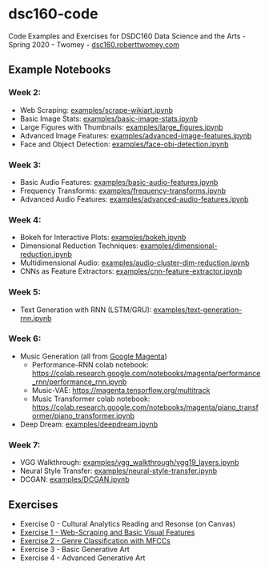 # dsc160-code
Code Examples and Exercises for DSDC160 Data Science and the Arts - Spring 2020 - Twomey - [dsc160.roberttwomey.com](dsc160.roberttwomey.com)

## Example Notebooks

### Week 2:
- Web Scraping: [examples/scrape-wikiart.ipynb](examples/scrape-wikiart.ipynb)
- Basic Image Stats: [examples/basic-image-stats.ipynb](examples/basic-image-stats.ipynb)
- Large Figures with Thumbnails: [examples/large_figures.ipynb](examples/large_figures.ipynb)
- Advanced Image Features: [examples/advanced-image-features.ipynb](examples/advanced-image-features.ipynb)
- Face and Object Detection: [examples/face-obj-detection.ipynb](examples/face-obj-detection.ipynb)

### Week 3:
- Basic Audio Features: [examples/basic-audio-features.ipynb](examples/basic-audio-features.ipynb)
- Frequency Transforms: [examples/frequency-transforms.ipynb](examples/frequency-transforms.ipynb)
- Advanced Audio Features: [examples/advanced-audio-features.ipynb](examples/advanced-audio-features.ipynb)

### Week 4:
- Bokeh for Interactive Plots: [examples/bokeh.ipynb](examples/bokeh.ipynb)
- Dimensional Reduction Techniques: [examples/dimensional-reduction.ipynb](examples/dimensional-reduction.ipynb)
- Multidimensional Audio: [examples/audio-cluster-dim-reduction.ipynb](examples/audio-cluster-dim-reduction.ipynb)
- CNNs as Feature Extractors: [examples/cnn-feature-extractor.ipynb](examples/cnn-feature-extractor.ipynb)

### Week 5:
- Text Generation with RNN (LSTM/GRU): [examples/text-generation-rnn.ipynb](examples/text-generation-rnn.ipynb)

### Week 6:
- Music Generation (all from [Google Magenta](https://magenta.tensorflow.org/))
  - Performance-RNN colab notebook: https://colab.research.google.com/notebooks/magenta/performance_rnn/performance_rnn.ipynb
  - Music-VAE: https://magenta.tensorflow.org/multitrack
  - Music Transformer colab notebook: https://colab.research.google.com/notebooks/magenta/piano_transformer/piano_transformer.ipynb
- Deep Dream: [examples/deepdream.ipynb](examples/deepdream.ipynb)

### Week 7:
- VGG Walkthrough: [examples/vgg_walkthrough/vgg19_layers.ipynb](examples/vgg_walkthrough/vgg19_layers.ipynb)
- Neural Style Transfer: [examples/neural-style-transfer.ipynb](examples/neural-style-transfer.ipynb)
- DCGAN: [examples/DCGAN.ipynb](examples/DCGAN.ipynb)

## Exercises
- Exercise 0 - Cultural Analytics Reading and Resonse (on Canvas)
- [Exercise 1 - Web-Scraping and Basic Visual Features](exercises/Exercise-1-Web-Scraping-Basic-Features.ipynb)
- [Exercise 2 - Genre Classification with MFCCs](exercises/Exercise-2-Genre-Classification-with-MFCCs.ipynb)
- Exercise 3 - Basic Generative Art
- Exercise 4 - Advanced Generative Art

